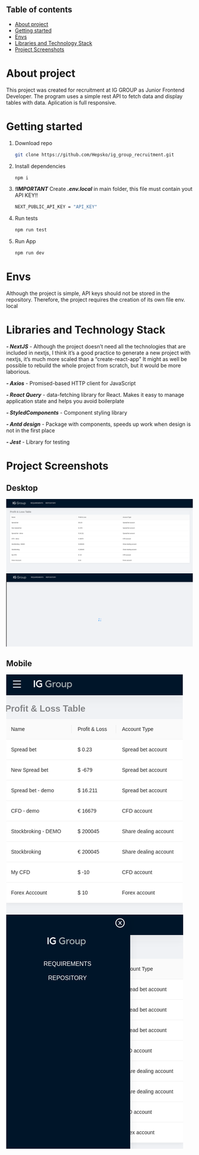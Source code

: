 ## Table of contents

- [About project](#about-project)
- [Getting started](#getting-started)
- [Envs](#envs)
- [Libraries and Technology Stack](#libraries-and-technology-stack)
- [Project Screenshots](#added-library)

# About project

This project was created for recruitment at IG GROUP as Junior Frontend Developer. The program uses a simple rest API to fetch data and display tables with data. Aplication is full responsive.

# Getting started

1. Download repo

   ```sh
   git clone https://github.com/Hepsko/ig_group_recruitment.git
   ```

2. Install dependencies
   ```sh
   npm i
   ```
3. **_!IMPORTANT_** Create **_.env.local_** in main folder, this file must contain yout API KEY!!

   ```sh
   NEXT_PUBLIC_API_KEY = "API_KEY"
   ```

4. Run tests

   ```sh
   npm run test
   ```

5. Run App
   ```sh
   npm run dev
   ```

# Envs

Although the project is simple, API keys should not be stored in the repository. Therefore, the project requires the creation of its own file env. local

# Libraries and Technology Stack

**_- NextJS_** - Although the project doesn’t need all the technologies that are included in nextjs, I think it’s a good practice to generate a new project with nextjs, it’s much more scaled than a “create-react-app” It might as well be possible to rebuild the whole project from scratch, but it would be more laborious.

**_- Axios_** - Promised-based HTTP client for JavaScript

**_- React Query_** - data-fetching library for React. Makes it easy to manage application state and helps you avoid boilerplate

**_- StyledComponents_** - Component styling library

**_- Antd design_** - Package with components, speeds up work when design is not in the first place

**_- Jest_** - Library for testing

# Project Screenshots

## Desktop

![desktop 1](/public/screenshots/desktop1.png)
![desktop 2](/public/screenshots/desktop2.png)

## Mobile

![mobile 1](/public/screenshots/mobile1.png)
![mobile 2](/public/screenshots/mobile2.png)
